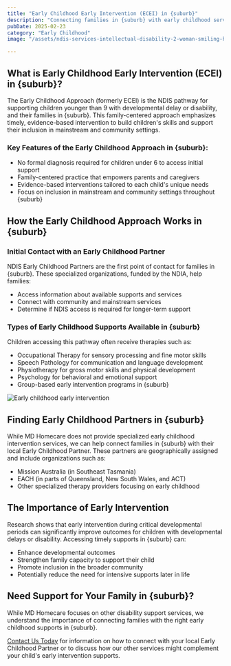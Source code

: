 ```yaml
---
title: "Early Childhood Early Intervention (ECEI) in {suburb}"
description: "Connecting families in {suburb} with early childhood services and supports to help children under 9 with developmental delay or disability reach their full potential."
pubDate: 2025-02-23
category: "Early Childhood"
image: "/assets/ndis-services-intellectual-disability-2-woman-smiling-hugging.webp"

---
```


## What is Early Childhood Early Intervention (ECEI) in {suburb}?

The Early Childhood Approach (formerly ECEI) is the NDIS pathway for supporting children younger than 9 with developmental delay or disability, and their families in {suburb}. This family-centered approach emphasizes timely, evidence-based intervention to build children's skills and support their inclusion in mainstream and community settings.

### Key Features of the Early Childhood Approach in {suburb}:

- No formal diagnosis required for children under 6 to access initial support
- Family-centered practice that empowers parents and caregivers
- Evidence-based interventions tailored to each child's unique needs
- Focus on inclusion in mainstream and community settings throughout {suburb}

## How the Early Childhood Approach Works in {suburb}

### Initial Contact with an Early Childhood Partner

NDIS Early Childhood Partners are the first point of contact for families in {suburb}. These specialized organizations, funded by the NDIA, help families:

- Access information about available supports and services
- Connect with community and mainstream services
- Determine if NDIS access is required for longer-term support

### Types of Early Childhood Supports Available in {suburb}

Children accessing this pathway often receive therapies such as:

- Occupational Therapy for sensory processing and fine motor skills
- Speech Pathology for communication and language development
- Physiotherapy for gross motor skills and physical development
- Psychology for behavioral and emotional support
- Group-based early intervention programs in {suburb}

![Early childhood early intervention](/assets/ndis-services-intellectual-disability-2-woman-smiling-hugging.webp)

## Finding Early Childhood Partners in {suburb}

While MD Homecare does not provide specialized early childhood intervention services, we can help connect families in {suburb} with their local Early Childhood Partner. These partners are geographically assigned and include organizations such as:

- Mission Australia (in Southeast Tasmania)
- EACH (in parts of Queensland, New South Wales, and ACT)
- Other specialized therapy providers focusing on early childhood

## The Importance of Early Intervention

Research shows that early intervention during critical developmental periods can significantly improve outcomes for children with developmental delays or disability. Accessing timely supports in {suburb} can:

- Enhance developmental outcomes
- Strengthen family capacity to support their child
- Promote inclusion in the broader community
- Potentially reduce the need for intensive supports later in life

## Need Support for Your Family in {suburb}?

While MD Homecare focuses on other disability support services, we understand the importance of connecting families with the right early childhood supports in {suburb}.

[Contact Us Today](/contact) for information on how to connect with your local Early Childhood Partner or to discuss how our other services might complement your child's early intervention supports. 
